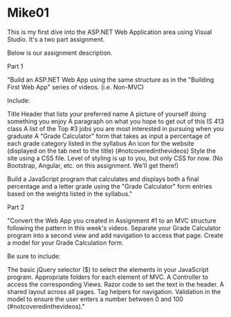 # Mike01

This is my first dive into the ASP.NET Web Application area using Visual Studio. It's a two part assignment.

Below is our assignment description.

Part 1

"Build an ASP.NET Web App using the same structure as in the "Building First Web App" series of videos. (i.e. Non-MVC)

Include:

Title
Header that lists your preferred name
A picture of yourself doing something you enjoy
A paragraph on what you hope to get out of this IS 413 class
A list of the Top #3 jobs you are most interested in pursuing when you graduate
A "Grade Calculator" form that takes as input a percentage of each grade category listed in the syllabus
An icon for the website (displayed on the tab next to the title) (#notcoveredinthevideos)
Style the site using a CSS file.  Level of styling is up to you, but only CSS for now.  (No Bootstrap, Angular, etc. on this assignment. We'll get there!)

Build a JavaScript program that calculates and displays both a final percentage and a letter grade using the "Grade Calculator" form entries based on the weights listed in the syllabus." 

Part 2

"Convert the Web App you created in Assignment #1 to an MVC structure following the pattern in this week's videos.  Separate your Grade Calculator program into a second view and add navigation to access that page.  Create a model for your Grade Calculation form.

Be sure to include:

The basic jQuery selector ($) to select the elements in your JavaScript program.
Appropriate folders for each element of MVC.
A Controller to access the corresponding Views.
Razor code to set the text in the header.
A shared layout across all pages.
Tag helpers for navigation.
Validation in the model to ensure the user enters a number between 0 and 100 (#notcoveredinthevideos)."
